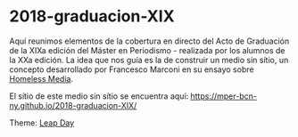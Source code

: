 # 2018-graduacion-XIX

Aquí reunimos elementos de la cobertura en directo del Acto de Graduación de la XIXa edición del Máster en Periodismo -
realizada por los alumnos de la XXa edición. La idea que nos guía es la de construir
un medio sin sítio, un concepto desarrollado por Francesco Marconi en su ensayo 
sobre [Homeless Media](https://medium.com/thoughts-on-media/the-rise-of-homeless-media-97e031c8b319).

El sítio de este medio sin sítio se encuentra aquí: https://mper-bcn-ny.github.io/2018-graduacion-XIX/

Theme: [Leap Day](https://github.com/pages-themes/leap-day)


